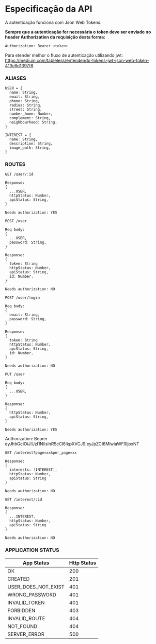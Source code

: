 # Especificação da API

A autenticação funciona com Json Web Tokens.

**Sempre que a autenticação for necessária o token deve ser enviado no header Authorization da requisição desta forma:**

```sh
Authorization: Bearer <token>
```

Para etender melhor o fluxo de autenticação utilizando jwt: 
https://medium.com/tableless/entendendo-tokens-jwt-json-web-token-413c6d1397f6 

### ALIASES
```
USER = {
  name: String,
  email: String,
  phone: String,
  radius: String,
  street: String,
  number_home: Number,
  complement: String,
  neighbourhood: String,
}

INTEREST = {
  name: String,
  description: String,
  image_path: String,
}
```

### ROUTES

```
GET /user/:id

Response:
{
  ...USER,
  httpStatus: Number,
  apiStatus: String,
}

Needs authorization: YES
```

```
POST /user

Req body:
{
  ...USER,
  password: String,
}

Response:
{
  token: String
  httpStatus: Number,
  apiStatus: String,
  id: Number,
}

Needs authorization: NO
```

```
POST /user/login

Req body:
{
  email: String,
  password: String,
}

Response:
{
  token: String
  httpStatus: Number,
  apiStatus: String,
  id: Number,
}

Needs authorization: NO
```

```
PUT /user

Req body:
{
  ...USER,
}

Response:
{
  httpStatus: Number,
  apiStatus: String,
}

Needs authorization: YES
```
Authorization: Bearer eyJhbGciOiJIUzI1NiIsInR5cCI6IkpXVCJ9.eyJpZCI6MiwiaWF0IjoxNT
```
GET /interest?page=xx&per_page=xx

Response:
{
  interests: [INTEREST],
  httpStatus: Number,
  apiStatus: String
}

Needs authorization: NO
```

```
GET /interest/:id

Response:
{
  ...INTEREST,
  httpStatus: Number,
  apiStatus: String
}

Needs authorization: NO
```

### APPLICATION STATUS

| App Status | Http Status |
|---|---|
| OK | 200 |
| CREATED | 201 |
| USER_DOES_NOT_EXIST | 401 |
| WRONG_PASSWORD | 401 |
| INVALID_TOKEN | 401 |
| FORBIDDEN | 403 |
| INVALID_ROUTE | 404 |
| NOT_FOUND | 404 |
| SERVER_ERROR | 500 |